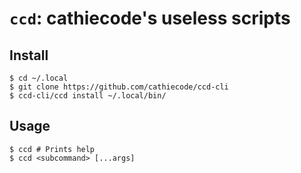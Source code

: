 # `ccd`: cathiecode's useless scripts

## Install
```
$ cd ~/.local
$ git clone https://github.com/cathiecode/ccd-cli
$ ccd-cli/ccd install ~/.local/bin/
```

## Usage
```
$ ccd # Prints help
$ ccd <subcommand> [...args]
```
